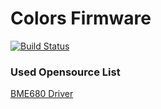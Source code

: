 # Colors Firmware
[![Build Status](https://travis-ci.org/c4nvas/true-colors.svg?branch=master)](https://travis-ci.org/c4nvas/true-colors)

### Used Opensource List
[BME680 Driver](https://github.com/BoschSensortec/BME680_driver.git)